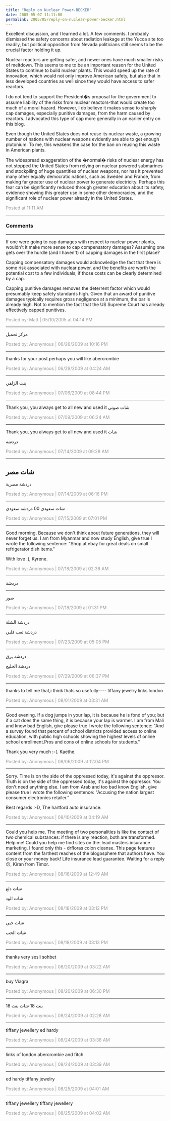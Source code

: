 ```yaml
---
title: "Reply on Nuclear Power-BECKER"
date: 2005-05-07 11:11:00
permalink: 2005/05/reply-on-nuclear-power-becker.html
---
```

Excellent discussion, and I learned a lot. A few comments. I probably dismissed the safety concerns about radiation leakage at the Yucca site too readily, but political opposition from Nevada politicians still seems to be the crucial factor holding it up.

Nuclear reactors are getting safer, and newer ones have much smaller risks of meltdown. This seems to me to be an important reason for the United States to continue to build nuclear plants. This would speed up the rate of innovation, which would not only improve American safety, but also that in less developed countries as well since they would have access to safer reactors.

I do not tend to support the President�s proposal for the government to assume liability of the risks from nuclear reactors-that would create too much of a moral hazard. However, I do believe it makes sense to sharply cap damages, especially punitive damages, from the harm caused by reactors. I advocated this type of cap more generally in an earlier entry on this blog.

Even though the United States does not reuse its nuclear waste, a growing number of nations with nuclear weapons evidently are able to get enough plutonium. To me, this weakens the case for the ban on reusing this waste in American plants.

The widespread exaggeration of the �normal� risks of nuclear energy has not stopped the United States from relying on nuclear powered submarines and stockpiling of huge quantities of nuclear weapons, nor has it prevented many other equally democratic nations, such as Sweden and France, from making far greater use of nuclear power to generate electricity. Perhaps this fear can be significantly reduced through greater education about its safety, evidence showing this greater use in some other democracies, and the significant role of nuclear power already in the United States.

<span style="color:#999">Posted at 11:11 AM</span>

<!-- more -->

---

### Comments

---

If one were going to cap damages with respect to nuclear power plants, wouldn't it make more sense to cap compensatory damages?  Assuming one gets over the hurdle (and I haven't) of capping damages in the first place?

Capping compensatory damages would acknowledge the fact that there is some risk associated with nuclear power, and the benefits are worth the potential cost to a few individuals, if those costs can be clearly determined by a cap.  

Capping punitive damages removes the deterrent factor which would presumably keep safety standards high.  Given that an award of punitive damages typically requires gross negligence at a minimum, the bar is already high.  Not to mention the fact that the US Supreme Court has already effectively capped punitives.

<span style="color:#999">Posted by: Matt | 05/10/2005 at 04:14 PM</span>

---

مركز تحميل

<span style="color:#999">Posted by: Anonymous | 06/26/2009 at 10:16 PM</span>

---

thanks for your post.perhaps you will like abercrombie

<span style="color:#999">Posted by: Anonymous | 06/29/2009 at 04:24 AM</span>

---

بنت الزلفي

<span style="color:#999">Posted by: Anonymous | 07/06/2009 at 08:44 PM</span>

---

Thank you, you always get to all new and used it 
شات صوتي

<span style="color:#999">Posted by: Anonymous | 07/09/2009 at 06:24 AM</span>

---

Thank you, you always get to all new and used it 
شات 

دردشة

<span style="color:#999">Posted by: Anonymous | 07/14/2009 at 09:28 AM</span>

---

شات مصر
--
دردشة مصرية

<span style="color:#999">Posted by: Anonymous | 07/14/2009 at 06:16 PM</span>

---

شات سعودي
00
دردشة سعودي

<span style="color:#999">Posted by: Anonymous | 07/15/2009 at 07:01 PM</span>

---

Good morning. Because we don't think about future generations, they will never forget us.
I am from Myanmar and now study English, give true I wrote the following sentence: "Shop at ebay for great deals on small refrigerator dish items."

With love :(, Kyrene.

<span style="color:#999">Posted by: Anonymous | 07/18/2009 at 02:38 AM</span>

---

دردشة
___
صور

<span style="color:#999">Posted by: Anonymous | 07/18/2009 at 01:31 PM</span>

---

دردشة الشلة 


دردشة تعب قلبي

<span style="color:#999">Posted by: Anonymous | 07/23/2009 at 05:05 PM</span>

---

دردشة برق 


دردشة الخليج

<span style="color:#999">Posted by: Anonymous | 07/29/2009 at 06:37 PM</span>

---

thanks to tell me that,i think thats so usefully----
tiffany jewelry 
links london

<span style="color:#999">Posted by: Anonymous | 08/01/2009 at 03:31 AM</span>

---

Good evening. If a dog jumps in your lap, it is because he is fond of you; but if a cat does the same thing, it is because your lap is warmer.
I am from Mali and know bad English, give please true I wrote the following sentence: "And a survey found that percent of school districts provided access to online education, with public high schools showing the highest levels of online school enrollment.Pros and cons of online schools for students."

Thank you very much :-(. Kaethe.

<span style="color:#999">Posted by: Anonymous | 08/06/2009 at 12:04 PM</span>

---

Sorry. Time is on the side of the oppressed today, it's against the oppressor. Truth is on the side of the oppressed today, it's against the oppressor. You don't need anything else.
I am from Arab and too bad know English, give please true I wrote the following sentence: "Accusing the nation largest consumer electronics retailer."

Best regards :-D, The hartford auto insurance.

<span style="color:#999">Posted by: Anonymous | 08/10/2009 at 04:19 AM</span>

---

Could you help me. The meeting of two personalities is like the contact of two chemical substances: if there is any reaction, both are transformed. Help me! Could you help me find sites on the: lead masters insurance marketing. I found only this - drfloras colon cleanse. This page features content from the farthest reaches of the blogosphere that authors have. You close or your money back! Life insurance lead guarantee. Waiting for a reply :confused:, Kiran from Timor.

<span style="color:#999">Posted by: Anonymous | 08/16/2009 at 12:49 AM</span>

---


شات دلع 


شات الود

<span style="color:#999">Posted by: Anonymous | 08/18/2009 at 03:12 PM</span>

---

شات حبي 


شات الحب

<span style="color:#999">Posted by: Anonymous | 08/18/2009 at 03:13 PM</span>

---

thanks very sesli sohbet

<span style="color:#999">Posted by: Anonymous | 08/20/2009 at 03:22 AM</span>

---

buy Viagra

<span style="color:#999">Posted by: Anonymous | 08/20/2009 at 06:30 PM</span>

---

بنت 18
شات بنت 18

<span style="color:#999">Posted by: Anonymous | 08/24/2009 at 02:28 AM</span>

---

tiffany jewellery
ed hardy

<span style="color:#999">Posted by: Anonymous | 08/24/2009 at 03:38 AM</span>

---

links of london
abercrombie and fitch

<span style="color:#999">Posted by: Anonymous | 08/24/2009 at 03:39 AM</span>

---

ed hardy
tiffany jewelry

<span style="color:#999">Posted by: Anonymous | 08/25/2009 at 04:01 AM</span>

---

tiffany jewellery
tiffany jewellery

<span style="color:#999">Posted by: Anonymous | 08/25/2009 at 04:02 AM</span>